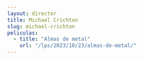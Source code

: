 ```yaml
---
layout: director
title: Michael Crichton
slug: michael-crichton
peliculas:
  - title: "Almas de metal"
    url: "/lps/2023/10/23/almas-de-metal/"
---
```

